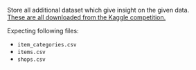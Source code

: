 Store all additional dataset which give insight on the given data.  
[These are all downloaded from the Kaggle competition.](https://www.kaggle.com/c/competitive-data-science-predict-future-sales/data)

Expecting following files:
+ `item_categories.csv`
+ `items.csv`
+ `shops.csv`
